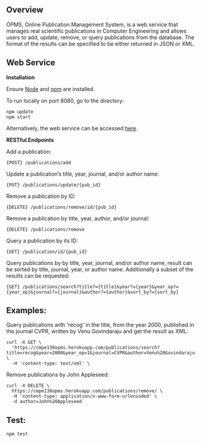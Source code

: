 **Overview**
---
OPMS, Online Publication Management System, is a web service that manages real scientific publications in Computer
Engineering and allows users to add, update, remove, or query publications from the database. The format of the results can be specified to be either returned in JSON or XML.

**Web Service**
---

**Installation**

Ensure [Node](https://nodejs.org/en/download/) and [npm](https://www.npmjs.com/) are installed.

To run locally on port 8080, go to the directory:
~~~
npm update
npm start
~~~

Alternatively, the web service can be accessed [here](https://cmpe138opms.herokuapp.com/).

**RESTful Endpoints**

Add a publication:
~~~
{POST} /publications/add
~~~

Update a publication’s title, year, journal, and/or author name:
~~~
{PUT} /publications/update/{pub_id}
~~~

Remove a publication by ID:
~~~
{DELETE} /publications/remove/id/{pub_id}
~~~

Remove a publication by title, year, author, and/or journal:
~~~
{DELETE} /publications/remove
~~~

Query a publication by its ID:
~~~
{GET} /publication/id/{pub_id}
~~~

Query publications by by title, year, journal, and/or author name, result can be sorted by title, journal, year, or author name. Additionally a subset of the results can be requested:
~~~
{GET} /publications/search?title?={title}&year?={year}&year_op?={year_op}&journal?={journal}&author?={author}&sort_by?={sort_by}
~~~

Examples:
--

Query publications with 'recog' in the title, from the year 2000, published in the journal CVPR, written by Venu Govindaraju and get the result as XML:
~~~
curl -X GET \
  'https://cmpe138opms.herokuapp.com/publications/search?title=recog&year=2000&year_op=1&journal=CVPR&author=Venu%20Govindaraju' \
  -H 'content-type: text/xml' \
  ~~~

Remove publications by John Appleseed:
~~~
curl -X DELETE \
  https://cmpe138opms.herokuapp.com/publications/remove/ \
  -H 'content-type: application/x-www-form-urlencoded' \
  -d author=John%20Appleseed
  ~~~

Test:
--
~~~
npm test
~~~

